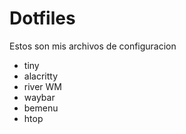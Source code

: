 # Dotfiles

Estos son mis archivos de configuracion

- tiny
- alacritty
- river WM
- waybar
- bemenu
- htop
